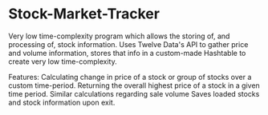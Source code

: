 # Stock-Market-Tracker
Very low time-complexity program which allows the storing of, and processing of, stock information. 
Uses Twelve Data's API to gather price and volume information, stores that info in a custom-made Hashtable to create very low time-complexity. 

Features:
Calculating change in price of a stock or group of stocks over a custom time-period.
Returning the overall highest price of a stock in a given time period.
Similar calculations regarding sale volume
Saves loaded stocks and stock information upon exit.



